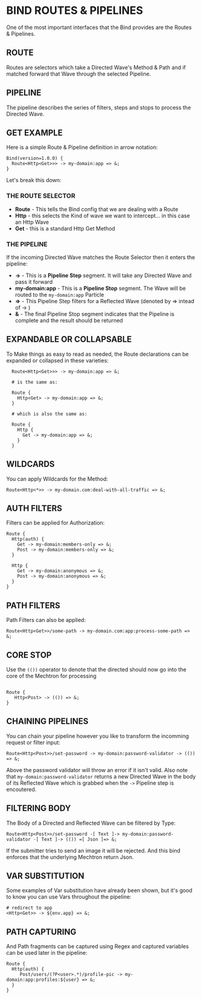 # BIND ROUTES & PIPELINES

One of the most important interfaces that the Bind provides are the Routes & Pipelines.

## ROUTE

Routes are selectors which take a Directed Wave's Method & Path and if matched forward that Wave through the selected Pipeline.

## PIPELINE

The pipeline describes the series of filters, steps and stops to process the Directed Wave.

## GET EXAMPLE

Here is a simple Route & Pipeline definition in arrow notation:

```
Bind(version=1.0.0) {
  Route<Http<Get>>> -> my-domain:app => &;
}
```

Let's break this down:

### THE ROUTE SELECTOR

- **Route** - This tells the Bind config that we are dealing with a Route
- **Http** - this selects the Kind of wave we want to intercept... in this case an Http Wave
- **Get** - this is a standard Http Get Method

### THE PIPELINE

If the incoming Directed Wave matches the Route Selector then it enters the pipeline:

- **->** - This is a **Pipeline Step** segment. It will take any Directed Wave and pass it forward
- **my-domain:app** - This is a **Pipeline Stop** segment. The Wave will be routed to the `my-domain:app` Particle
- **=>** - This Pipeline Step filters for a Reflected Wave (denoted by => intead of -> )
- **&** - The final Pipeline Stop segment indicates that the Pipeline is complete and the result should be returned

## EXPANDABLE OR COLLAPSABLE

To Make things as easy to read as needed, the Route declarations can be expanded or collapsed in these varieties:

```
  Route<Http<Get>>> -> my-domain:app => &;

  # is the same as:

  Route {
    Http<Get> -> my-domain:app => &;
  }

  # which is also the same as:

  Route {
    Http {
      Get -> my-domain:app => &;
    }
  }

```

## WILDCARDS

You can apply Wildcards for the Method:

```
Route<Http<*>> -> my-domain.com:deal-with-all-traffic => &;
```

## AUTH FILTERS

Filters can be applied for Authorization:

```
Route {
  Http(auth) {
    Get -> my-domain:members-only => &;
    Post -> my-domain:members-only => &;
  }

  Http {
    Get -> my-domain:anonymous => &;
    Post -> my-domain:anonymous => &;
  }
}

```

## PATH FILTERS

Path Filters can also be applied:

```
Route<Http<Get>>/some-path -> my-domain.com:app:process-some-path => &;
```

## CORE STOP

Use the `(())` operator to denote that the directed should now go into the core of the Mechtron for processing

```

Route {
   Http<Post> -> (()) => &;
}

```

## CHAINING PIPELINES

You can chain your pipeline however you like to transform the incomming request or filter input:

```
Route<Http<Post>>/set-password -> my-domain:password-validator -> (()) => &;
```

Above the password validator will throw an error if it isn't valid. Also note that `my-domain:password-validator` returns a new Directed Wave in the body of its Reflected Wave which is grabbed when the `->` Pipeline step is encoutered.

## FILTERING BODY

The Body of a Directed and Reflected Wave can be filtered by Type:

```
Route<Http<Post>>/set-password -[ Text ]-> my-domain:password-validator -[ Text ]-> (()) =[ Json ]=> &;
```

If the submitter tries to send an image it will be rejected. And this bind enforces that the underlying Mechtron return Json.

## VAR SUBSTITUTION

Some examples of Var substitution have already been shown, but it's good to know you can use Vars throughout the pipeline:

```
# redirect to app
<Http<Get>> -> ${env.app} => &;
```

## PATH CAPTURING

And Path fragments can be captured using Regex and captured variables can be used later in the pipeline:

```
Route {
  Http(auth) {
     Post/users/(?P<user>.*)/profile-pic -> my-domain:app:profiles:${user} => &;
  }
}
```
